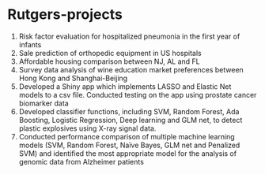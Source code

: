 # Rutgers-projects
1. Risk factor evaluation for hospitalized pneumonia in the first year of infants
2. Sale prediction of orthopedic equipment in US hospitals
3. Affordable housing comparison between NJ, AL and FL
4. Survey data analysis of wine education market preferences between Hong Kong and Shanghai-Beijing
5. Developed a Shiny app which implements LASSO and Elastic Net models to a csv file. Conducted testing on the app using prostate cancer biomarker data
6. Developed classifier functions, including SVM, Random Forest, Ada Boosting, Logistic Regression, Deep learning and GLM net, to detect plastic explosives using X-ray signal data. 
7. Conducted performance comparison of multiple machine learning models (SVM, Random Forest, Naïve Bayes, GLM net and Penalized SVM) and identified the most appropriate model for the analysis of genomic data from Alzheimer patients
